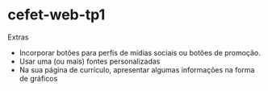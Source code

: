 # cefet-web-tp1

Extras
- Incorporar botões para perfis de mídias sociais ou botões de promoção.
- Usar uma (ou mais) fontes personalizadas
- Na sua página de currículo, apresentar algumas informações na forma de gráficos
